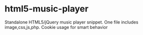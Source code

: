 html5-music-player
==================

Standalone HTML5/jQuery music player snippet. One file includes image,css,js,php. Cookie usage for smart behavior
